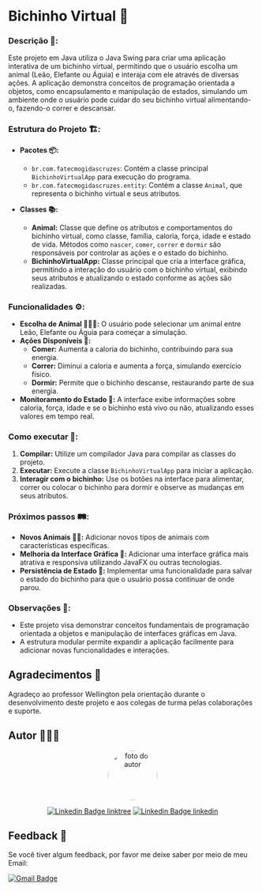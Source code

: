 # **Bichinho Virtual 🐾**

### **Descrição 📄:**

Este projeto em Java utiliza o Java Swing para criar uma aplicação interativa de um bichinho virtual, permitindo que o usuário escolha um animal (Leão, Elefante ou Águia) e interaja com ele através de diversas ações. A aplicação demonstra conceitos de programação orientada a objetos, como encapsulamento e manipulação de estados, simulando um ambiente onde o usuário pode cuidar do seu bichinho virtual alimentando-o, fazendo-o correr e descansar.

### **Estrutura do Projeto 🏗️:**

- **Pacotes 📦:**
  - `br.com.fatecmogidascruzes`: Contém a classe principal `BichinhoVirtualApp` para execução do programa.
  - `br.com.fatecmogidascruzes.entity`: Contém a classe `Animal`, que representa o bichinho virtual e seus atributos.

- **Classes 📚:**
  - **Animal:** Classe que define os atributos e comportamentos do bichinho virtual, como classe, família, caloria, força, idade e estado de vida. Métodos como `nascer`, `comer`, `correr` e `dormir` são responsáveis por controlar as ações e o estado do bichinho.
  - **BichinhoVirtualApp:** Classe principal que cria a interface gráfica, permitindo a interação do usuário com o bichinho virtual, exibindo seus atributos e atualizando o estado conforme as ações são realizadas.

### **Funcionalidades ⚙️:**

- **Escolha de Animal 🦁🐘🦅:** O usuário pode selecionar um animal entre Leão, Elefante ou Águia para começar a simulação.
- **Ações Disponíveis 🔧:**
  - **Comer:** Aumenta a caloria do bichinho, contribuindo para sua energia.
  - **Correr:** Diminui a caloria e aumenta a força, simulando exercício físico.
  - **Dormir:** Permite que o bichinho descanse, restaurando parte de sua energia.
- **Monitoramento do Estado 📝:** A interface exibe informações sobre caloria, força, idade e se o bichinho está vivo ou não, atualizando esses valores em tempo real.

### **Como executar 🚀:**

1. **Compilar:** Utilize um compilador Java para compilar as classes do projeto.
2. **Executar:** Execute a classe `BichinhoVirtualApp` para iniciar a aplicação.
3. **Interagir com o bichinho:** Use os botões na interface para alimentar, correr ou colocar o bichinho para dormir e observe as mudanças em seus atributos.

### **Próximos passos 🛤️:**

- **Novos Animais 🐶🐱:** Adicionar novos tipos de animais com características específicas.
- **Melhoria da Interface Gráfica 🎨:** Adicionar uma interface gráfica mais atrativa e responsiva utilizando JavaFX ou outras tecnologias.
- **Persistência de Estado 💾:** Implementar uma funcionalidade para salvar o estado do bichinho para que o usuário possa continuar de onde parou.

### **Observações 📝:**

- Este projeto visa demonstrar conceitos fundamentais de programação orientada a objetos e manipulação de interfaces gráficas em Java.
- A estrutura modular permite expandir a aplicação facilmente para adicionar novas funcionalidades e interações.

## Agradecimentos 🙏
Agradeço ao professor Wellington pela orientação durante o desenvolvimento deste projeto e aos colegas de turma pelas colaborações e suporte.

## Autor 🧑🏻‍💻

<div align="center">
<a href="https://www.linkedin.com/in/leonardo-vin%C3%ADcius25/">
<img style="border-radius: 50%;" src="https://avatars.githubusercontent.com/u/100011077?v=4" width="100px;" alt="foto do autor"/>
 <br />

[![Linkedin Badge linktree](https://img.shields.io/badge/-Leonardo_Vinícius-blue?style=flat-square&logo=Linkedin&logoColor=white&link=https://www.linkedin.com/in/leonardo-vin%C3%ADcius25/)](https://www.linkedin.com/in/leonardo-vin%C3%ADcius25/)
[![Linkedin Badge linkedin](https://img.shields.io/badge/-Leonardo_Vinícius-39E09B?style=flat-square&logo=linktree&logoColor=white&link=https://linktr.ee/pokernol)](https://linktr.ee/pokernol)

</div>

## Feedback 🤝

Se você tiver algum feedback, por favor me deixe saber por meio de meu Email:

[![Gmail Badge](https://img.shields.io/badge/-Lenardopoke25@gmail.com-c14438?style=flat-square&logo=Gmail&logoColor=white&link=mailto:leonardopoke25.com)](mailto:leonardopoke25.com) 
